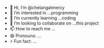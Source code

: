 - 👋 Hi, I’m @chelangatmercy
- 👀 I’m interested in ...programming
- 🌱 I’m currently learning ...coding
- 💞️ I’m looking to collaborate on ...this project
- 📫 How to reach me ...
- 😄 Pronouns: ...
- ⚡ Fun fact: ...

<!---
chelangatmercy/chelangatmercy is a ✨ special ✨ repository because its `README.md` (this file) appears on your GitHub profile.
You can click the Preview link to take a look at your changes.
--->
